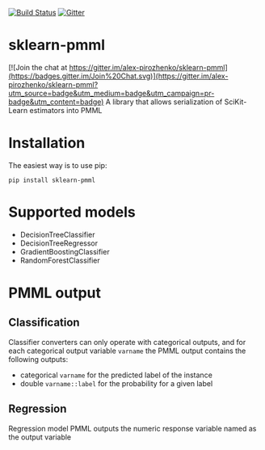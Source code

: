 [![Build Status](https://travis-ci.org/alex-pirozhenko/sklearn-pmml.svg)](https://travis-ci.org/alex-pirozhenko/sklearn-pmml)
[![Gitter](https://badges.gitter.im/alex-pirozhenko/sklearn-pmml.svg)](https://gitter.im/alex-pirozhenko/sklearn-pmml)

# sklearn-pmml

[![Join the chat at https://gitter.im/alex-pirozhenko/sklearn-pmml](https://badges.gitter.im/Join%20Chat.svg)](https://gitter.im/alex-pirozhenko/sklearn-pmml?utm_source=badge&utm_medium=badge&utm_campaign=pr-badge&utm_content=badge)
A library that allows serialization of SciKit-Learn estimators into PMML

# Installation
The easiest way is to use pip:
```
pip install sklearn-pmml
```

# Supported models
- DecisionTreeClassifier
- DecisionTreeRegressor
- GradientBoostingClassifier
- RandomForestClassifier

# PMML output

## Classification
Classifier converters can only operate with categorical outputs, and for each categorical output variable ```varname``` 
the PMML output contains the following outputs:
- categorical ```varname``` for the predicted label of the instance
- double ```varname::label``` for the probability for a given label

## Regression
Regression model PMML outputs the numeric response variable named as the output variable
